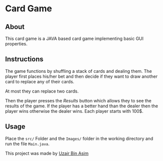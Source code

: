 # Card Game
## About
This card game is a JAVA based card game implementing basic GUI properties.
## Instructions
The game functions by shuffling a stack of cards and dealing them. The player first places his/her bet and then decide if they want to draw another card to replace any of their cards.

At most they can replace two cards.

Then the player presses the *Results* button which allows they to see the results of the game. If the player has a better hand than the dealer then the player wins otherwise the dealer wins. Each player starts with 100$.
## Usage
Place the `src/` Folder and the `Images/` folder in the working directory and run the file `Main.java`.


This project was made by [Uzair Bin Asim](https://uzair05.github.io/)
